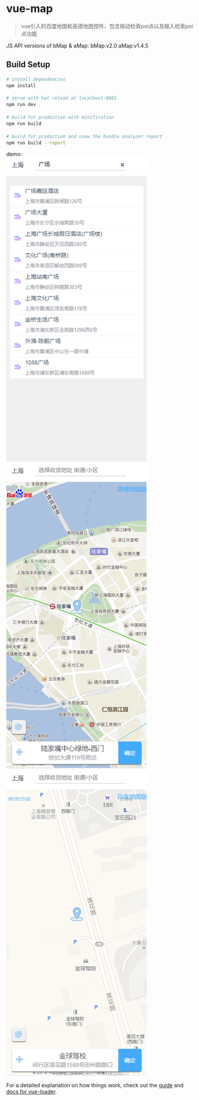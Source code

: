 # vue-map

> vue引入的百度地图和高德地图控件，包含拖动检索poi点以及输入检索poi点功能
  
  JS API versions of bMap & aMap:
  bMap:v2.0
  aMap:v1.4.5

## Build Setup

``` bash
# install dependencies
npm install

# serve with hot reload at localhost:8081
npm run dev

# build for production with minification
npm run build

# build for production and view the bundle analyzer report
npm run build --report
```
demo:<Br/>
![image](https://github.com/DarylLi/vue-map/blob/master/src/assets/demo1.png)<Br/>
![image](https://github.com/DarylLi/vue-map/blob/master/src/assets/demo2.png)<Br/>
![image](https://github.com/DarylLi/vue-map/blob/master/src/assets/demo3.png)<Br/>

For a detailed explanation on how things work, check out the [guide](http://vuejs-templates.github.io/webpack/) and [docs for vue-loader](http://vuejs.github.io/vue-loader).
